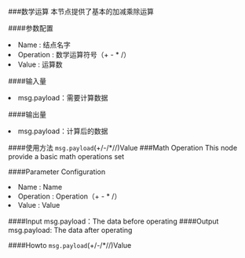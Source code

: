 ###数学运算
本节点提供了基本的加减乘除运算

####参数配置
<li>Name : 结点名字</li>
<li>Operation : 数学运算符号（+ - * /）</li>
<li>Value : 运算数</li>

####输入量
<li>msg.payload：需要计算数据</li>

####输出量
<li>msg.payload：计算后的数据</li>

####使用方法
<code>msg.payload</code>(+/-/*//)Value
###Math Operation
This node provide a basic math operations set

####Parameter Configuration
<li>Name : Name</li>
<li>Operation : Operation（+ - * /）</li>
<li>Value : Value</li>

####Input
msg.payload：The data before operating
####Output
msg.payload: The data after operating

####Howto
<code>msg.payload</code>(+/-/*//)Value
